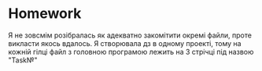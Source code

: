 # Homework
Я не зовсмім розібралась як адекватно закомітити окремі файли, проте викласти якось вдалось. Я створювала дз в одному проекті,
тому на кожній гілці файл з головною програмою лежить на 3 стрічці під назвою "Task№"
